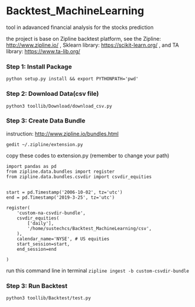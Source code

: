 # Backtest_MachineLearning
tool in adavanced financial analysis for the stocks prediction

the project is base on Zipline backtest platform, see the Zipline: http://www.zipline.io/
, Sklearn library: https://scikit-learn.org/
, and TA library: https://www.ta-lib.org/

### Step 1: Install Package  ###

`python setup.py install && export PYTHONPATH='pwd'`

### Step 2: Download Data(csv file)  ###
 
`python3 toollib/Download/download_csv.py`
 
### Step 3: Create Data Bundle  ###
 
instruction: http://www.zipline.io/bundles.html
  
`gedit ~/.zipline/extension.py`

copy these codes to extension.py (remember to change your path)

```
import pandas as pd
from zipline.data.bundles import register
from zipline.data.bundles.csvdir import csvdir_equities


start = pd.Timestamp('2006-10-02', tz='utc')
end = pd.Timestamp('2019-3-25', tz='utc')

register(
    'custom-na-csvdir-bundle',
    csvdir_equities(
        ['daily'],
        '/home/sustechcs/Backtest_MachineLearning/csv',
    ),
    calendar_name='NYSE', # US equities
    start_session=start,
    end_session=end
    
)
```


run this command line in terminal
`zipline ingest -b custom-csvdir-bundle`

### Step 3: Run Backtest  ###
`python3 toollib/Backtest/test.py`